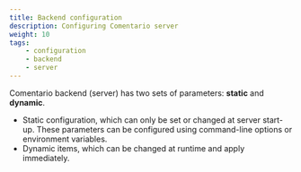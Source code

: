```yaml
---
title: Backend configuration
description: Configuring Comentario server
weight: 10
tags:
    - configuration
    - backend
    - server
---
```


Comentario backend (server) has two sets of parameters: **static** and **dynamic**.

<!--more-->

* Static configuration, which can only be set or changed at server start-up. These parameters can be configured using command-line options or environment variables.
* Dynamic items, which can be changed at runtime and apply immediately.
